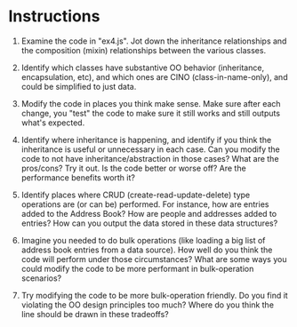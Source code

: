 # Instructions

1. Examine the code in "ex4.js". Jot down the inheritance relationships and the composition (mixin) relationships between the various classes.

2. Identify which classes have substantive OO behavior (inheritance, encapsulation, etc), and which ones are CINO (class-in-name-only), and could be simplified to just data. 

3. Modify the code in places you think make sense. Make sure after each change, you "test" the code to make sure it still works and still outputs what's expected.

4. Identify where inheritance is happening, and identify if you think the inheritance is useful or unnecessary in each case. Can you modify the code to not have inheritance/abstraction in those cases? What are the pros/cons? Try it out. Is the code better or worse off? Are the performance benefits worth it?

5. Identify places where CRUD (create-read-update-delete) type operations are (or can be) performed. For instance, how are entries added to the Address Book? How are people and addresses added to entries? How can you output the data stored in these data structures?

6. Imagine you needed to do bulk operations (like loading a big list of address book entries from a data source). How well do you think the code will perform under those circumstances? What are some ways you could modify the code to be more performant in bulk-operation scenarios?

7. Try modifying the code to be more bulk-operation friendly. Do you find it violating the OO design principles too much? Where do you think the line should be drawn in these tradeoffs?